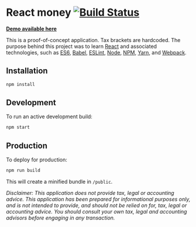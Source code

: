 # React money [![Build Status](https://travis-ci.org/mcaputto/react-money.svg?branch=master)](https://travis-ci.org/mcaputto/react-money)

[**Demo available here**](http://mcaputto.github.io/react-money)

This is a proof-of-concept application. Tax brackets are hardcoded. The purpose
behind this project was to learn [React](https://reactjs.org) and associated
technologies, such as
[ES6](http://www.ecma-international.org/ecma-262/6.0/index.html),
[Babel](http://babeljs.io), [ESLint](https://eslint.org),
[Node](https://nodejs.org/en/), [NPM](https://www.npmjs.com),
[Yarn](https://yarnpkg.com/en/), and [Webpack](https://webpack.github.io/).

## Installation

```sh
npm install
```

## Development

To run an active development build:

```sh
npm start
```

## Production

To deploy for production:

```sh
npm run build
```

This will create a minified bundle in `/public`.


*Disclaimer: This application does not provide tax, legal or accounting advice. This application has been prepared for informational purposes only, and is not intended to provide, and should not be relied on for, tax, legal or accounting advice. You should consult your own tax, legal and accounting advisors before engaging in any transaction.*
